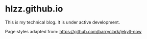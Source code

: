 # hlzz.github.io
This is my technical blog. It is under active development.

Page styles adapted from: https://github.com/barryclark/jekyll-now
